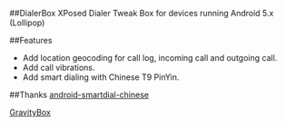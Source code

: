 ##DialerBox
XPosed Dialer Tweak Box for devices running Android 5.x (Lollipop)

##Features
* Add location geocoding for call log, incoming call and outgoing call.
* Add call vibrations.
* Add smart dialing with Chinese T9 PinYin.

##Thanks
[android-smartdial-chinese](https://github.com/oasisfeng/android-smartdial-chinese)

[GravityBox](https://github.com/GravityBox/GravityBox)